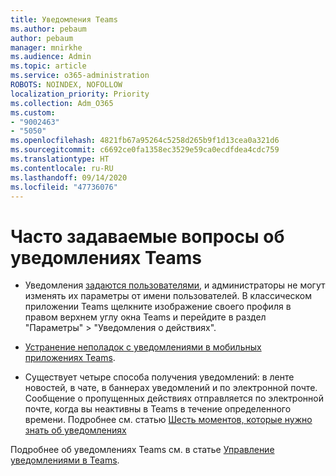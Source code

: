 ```yaml
---
title: Уведомления Teams
ms.author: pebaum
author: pebaum
manager: mnirkhe
ms.audience: Admin
ms.topic: article
ms.service: o365-administration
ROBOTS: NOINDEX, NOFOLLOW
localization_priority: Priority
ms.collection: Adm_O365
ms.custom:
- "9002463"
- "5050"
ms.openlocfilehash: 4821fb67a95264c5258d265b9f1d13cea0a321d6
ms.sourcegitcommit: c6692ce0fa1358ec3529e59ca0ecdfdea4cdc759
ms.translationtype: HT
ms.contentlocale: ru-RU
ms.lasthandoff: 09/14/2020
ms.locfileid: "47736076"
---
```

# <a name="teams-notifications-faq"></a>Часто задаваемые вопросы об уведомлениях Teams


- Уведомления [задаются пользователями](https://support.microsoft.com/office/1cc31834-5fe5-412b-8edb-43fecc78413d), и администраторы не могут изменять их параметры от имени пользователей. В классическом приложении Teams щелкните изображение своего профиля в правом верхнем углу окна Teams и перейдите в раздел "Параметры" > "Уведомления о действиях".

- [Устранение неполадок с уведомлениями в мобильных приложениях Teams](https://support.microsoft.com/office/6d125ac2-e440-4fab-8e4c-2227a52d460c).

- Существует четыре способа получения уведомлений: в ленте новостей, в чате, в баннерах уведомлений и по электронной почте. Сообщение о пропущенных действиях отправляется по электронной почте, когда вы неактивны в Teams в течение определенного времени. Подробнее см. статью [Шесть моментов, которые нужно знать об уведомлениях](https://support.microsoft.com/office/abb62c60-3d15-4968-b86a-42fea9c22cf4)

Подробнее об уведомлениях Teams см. в статье [Управление уведомлениями в Teams](https://support.office.com/article/1cc31834-5fe5-412b-8edb-43fecc78413d#ID0EAABAAA).

